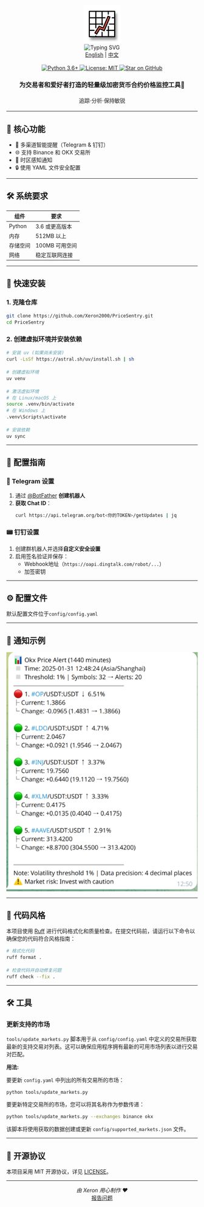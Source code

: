 <div align="center">
  <img src="./img/logo.svg" width="100" alt="Project Logo">
</div>

<div align="center">
  <img src="https://readme-typing-svg.demolab.com?font=Fira+Code&size=34&pause=1000&center=true&vCenter=true&width=435&lines=PriceSentry" alt="Typing SVG">
</div>

<div align="center">
  <a href="README.md">English</a> | <a href="README_zh.md">中文</a>
</div>
<br>
<div align="center">
  <a href="https://www.python.org/">
    <img src="https://img.shields.io/badge/Python-3.6%2B-blue?logo=python&logoColor=white" alt="Python 3.6+">
  </a>
  <a href="LICENSE">
    <img src="https://img.shields.io/badge/License-MIT-green.svg" alt="License: MIT">
  </a>
  <a href="https://github.com/Xeron2000/PriceSentry/stargazers">
    <img src="https://img.shields.io/github/stars/Xeron2000/PriceSentry?style=social" alt="Star on GitHub">
  </a>
</div>

<h3 align="center">为交易者和爱好者打造的轻量级加密货币合约价格监控工具🚨</h3>
<h4 align="center" style="color: #666;">追踪·分析·保持敏锐</h4>

---

## 🌟 核心功能

- 🔔 多渠道智能提醒（Telegram & 钉钉）
- 🌐 支持 Binance 和 OKX 交易所
- 📆 时区感知通知
- 🔒 使用 YAML 文件安全配置

---

## 🛠 系统要求

| 组件           | 要求                  |
|----------------|----------------------|
| Python         | 3.6 或更高版本       |
| 内存           | 512MB 以上           |
| 存储空间       | 100MB 可用空间       |
| 网络           | 稳定互联网连接       |

---

## 🚀 快速安装

### 1. 克隆仓库
```bash
git clone https://github.com/Xeron2000/PriceSentry.git
cd PriceSentry
```

### 2. 创建虚拟环境并安装依赖
```bash
# 安装 uv (如果尚未安装)
curl -LsSf https://astral.sh/uv/install.sh | sh

# 创建虚拟环境
uv venv

# 激活虚拟环境
# 在 Linux/macOS 上
source .venv/bin/activate
# 在 Windows 上
.venv\Scripts\activate

# 安装依赖
uv sync
```

---

## 🔧 配置指南

### 🤖 Telegram 设置
1. 通过 [@BotFather](https://t.me/BotFather) **创建机器人**
2. **获取 Chat ID**：
   ```bash
   curl https://api.telegram.org/bot<你的TOKEN>/getUpdates | jq
   ```

### 📟 钉钉设置
1. 创建群机器人并选择**自定义安全设置**
2. 启用签名验证并保存：
   - Webhook地址（`https://oapi.dingtalk.com/robot/...`）
   - 加签密钥

---

## ⚙️ 配置文件 

默认配置文件位于`config/config.yaml`

---

## 🔔 通知示例

<div style="text-align: center;">
  <img src="./img/tg.png" alt="Alert Examples">
</div>

---

## 🎨 代码风格

本项目使用 [Ruff](https://github.com/astral-sh/ruff) 进行代码格式化和质量检查。在提交代码前，请运行以下命令以确保您的代码符合风格指南：

```bash
# 格式化代码
ruff format .

# 检查代码并自动修复问题
ruff check --fix .
```

---

## 🛠️ 工具

### 更新支持的市场

`tools/update_markets.py` 脚本用于从 `config/config.yaml` 中定义的交易所获取最新的支持交易对列表。这可以确保应用程序拥有最新的可用市场列表以进行交易对匹配。

**用法:**

要更新 `config.yaml` 中列出的所有交易所的市场：

```bash
python tools/update_markets.py
```

要更新特定交易所的市场，您可以将其名称作为参数传递：

```bash
python tools/update_markets.py --exchanges binance okx
```

该脚本将使用获取的数据创建或更新 `config/supported_markets.json` 文件。

---
## 📜 开源协议

本项目采用 MIT 开源协议，详见 [LICENSE](LICENSE)。

---

<p align="center">
  <em>由 Xeron 用心制作 ❤️</em><br>
  <a href="https://github.com/Xeron2000/PriceSentry/issues">报告问题</a>
</p>
